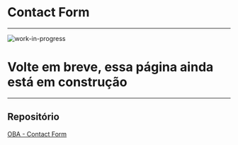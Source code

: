 # Contact Form
___
![work-in-progress](https://blog.acelerato.com/wp-content/uploads/2018/08/wip.jpg)
# Volte em breve, essa página ainda está em construção
___
## Repositório

[OBA - Contact Form](https://github.com/ObaHortifrutiDeveloper/oba.contact-form)
